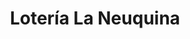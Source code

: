 ---
title: "Lotería La Neuquina"
url: /neuquen/loteria-la-neuquina-fray-luis-beltran-2/
shop: Lotterie
---